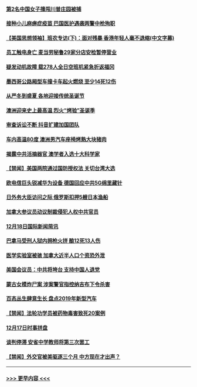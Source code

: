 #### [第2名中国女子擅闯川普庄园被捕](../pages/prog202/a102732884.md?t=12191701) 
#### [接种小儿麻痹症疫苗 巴国医护遇袭两警中枪殉职](../pages/prog202/a102732676.md?t=12191701) 
#### [【美国思想领袖】班农专访(下)：面对残暴 香港年轻人毫不退缩(中文字幕)](../pages/prog202/a102729972.md?t=12191701) 
#### [员工触电身亡 麦当劳秘鲁29家分店安检暂停营业](../pages/prog202/a102732612.md?t=12191701) 
#### [疑发动机故障 载278人全日空班机紧急折返福冈](../pages/prog202/a102732577.md?t=12191701) 
#### [墨西哥公路厢型车撞卡车起火燃烧 至少14死12伤](../pages/prog202/a102732523.md?t=12191701) 
#### [从严冬到盛夏 各地迎接传统圣诞节](../pages/prog202/a102732238.md?t=12191701) 
#### [澳洲迎来史上最高温 烈火“烤验”圣诞季](../pages/prog202/a102732306.md?t=12191701) 
#### [审查诉讼不断 抖音扩建加国团队](../pages/prog202/a102732492.md?t=12191701) 
#### [车内高温80度 澳洲男汽车座椅烤熟大块猪肉](../pages/prog202/a102732314.md?t=12191701) 
#### [揭露中共活摘器官 澳学者入选十大科学家](../pages/prog202/a102732310.md?t=12191701) 
#### [【禁闻】美国两院通过国防授权法 关切台湾大选](../pages/prog202/a102732325.md?t=12191701) 
#### [欧电信巨头锐减华为设备 德国回应中共5G绵里藏针](../pages/prog202/a102732247.md?t=12191701) 
#### [日外务大臣访问之际 俄罗斯扣押5艘日本渔船](../pages/prog202/a102731969.md?t=12191701) 
#### [加拿大参议员动议制裁侵犯人权中共官员](../pages/prog202/a102731994.md?t=12191701) 
#### [12月18日国际新闻简讯](../pages/prog202/a102731984.md?t=12191701) 
#### [巴拿马受刑人狱内拥枪火拼 酿12死13人伤](../pages/prog202/a102731893.md?t=12191701) 
#### [医学实验室被骇 加拿大近半人口个资恐外泄](../pages/prog202/a102731863.md?t=12191701) 
#### [美国会议员：中共将垮台 支持中国人退党](../pages/prog202/a102731846.md?t=12191701) 
#### [蒙古女模炸尸案 涉案警官指控纳吉布下令杀害](../pages/prog202/a102731788.md?t=12191701) 
#### [百态丛生肆意生长 盘点2019年新型汽车](../pages/prog202/a102731663.md?t=12191701) 
#### [【禁闻】法轮功学员被药物毒害致死20案例](../pages/prog202/a102731648.md?t=12191701) 
#### [12月17日时事拼盘](../pages/prog202/a102731589.md?t=12191701) 
#### [谈判停滞 安省中学教师将第三次罢工](../pages/prog202/a102731565.md?t=12191701) 
#### [【禁闻】外交官被美驱逐三个月 中方现在才出声？](../pages/prog202/a102731548.md?t=12191701) 

----
#### [ >>> 更早内容 <<< ](../indexes/prog202-earlier.md)

